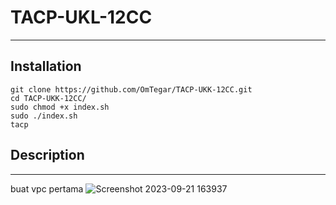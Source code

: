 # TACP-UKL-12CC

---

## Installation
```
git clone https://github.com/OmTegar/TACP-UKK-12CC.git
cd TACP-UKK-12CC/
sudo chmod +x index.sh
sudo ./index.sh
tacp
```


## Description

---
 buat vpc pertama 
 ![Screenshot 2023-09-21 163937](https://github.com/OmTegar/TACP-UKK-12CC/assets/111231552/ac18cf2c-3015-446f-b48e-05153c388801)


